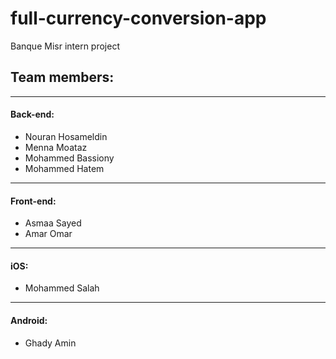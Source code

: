# full-currency-conversion-app
Banque Misr intern project

## Team members:
---
#### Back-end:
- Nouran Hosameldin
- Menna Moataz
- Mohammed Bassiony
- Mohammed Hatem
---
#### Front-end:
- Asmaa Sayed
- Amar Omar
---
#### iOS:
- Mohammed Salah
---
#### Android:
- Ghady Amin
